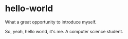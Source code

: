 # hello-world

What a great opportunity to introduce myself.

So, yeah, hello world, it's me.
A computer science student.
